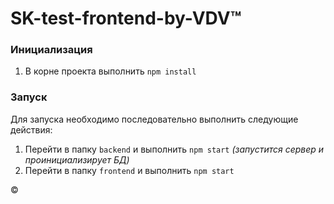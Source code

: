 # SK-test-frontend-by-VDV:tm:

### Инициализация

1. В корне проекта выполнить `npm install`

### Запуск

Для запуска необходимо последовательно выполнить следующие действия:
1. Перейти в папку `backend` и выполнить `npm start` *(запустится сервер и проинициализирует БД)*
2. Перейти в папку `frontend` и выполнить `npm start`


:copyright:
